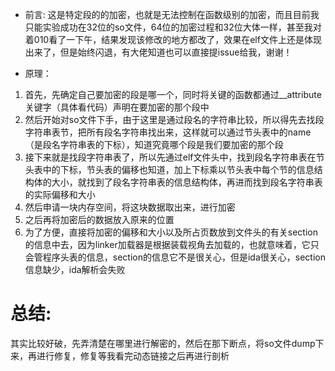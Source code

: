 - 前言: 这是特定段的的加密，也就是无法控制在函数级别的加密，而且目前我只能实验成功在32位的so文件，64位的加密过程和32位大体一样，甚至我对着010看了一下午，结果发现该修改的地方都改了，效果在elf文件上还是体现出来了，但是始终闪退，有大佬知道也可以直接提issue给我，谢谢！

- 原理：  
1. 首先，先确定自己要加密的段是哪一个，同时将关键的函数都通过__attribute关键字（具体看代码）声明在要加密的那个段中
2. 然后开始对so文件下手，由于这里是通过段名的字符串比较，所以得先去找段字符串表节，把所有段名字符串找出来，这样就可以通过节头表中的name（是段名字符串表的下标），知道究竟哪个段是我们要加密的那个段
3. 接下来就是找段字符串表了，所以先通过elf文件头中，找到段名字符串表在节头表中的下标，节头表的偏移也知道，加上下标乘以节头表中每个节的信息结构体的大小，就找到了段名字符串表的信息结构体，再进而找到段名字符串表的实际偏移和大小
4. 然后申请一块内存空间，将这块数据取出来，进行加密
5. 之后再将加密后的数据放入原来的位置
6. 为了方便，直接将加密的偏移和大小以及所占页数放到文件头的有关section的信息中去，因为linker加载器是根据装载视角去加载的，也就意味着，它只会管程序头表的信息，section的信息它不是很关心，但是ida很关心，section信息缺少，ida解析会失败
# 总结:
其实比较好破，先弄清楚在哪里进行解密的，然后在那下断点，将so文件dump下来，再进行修复，修复等我看完动态链接之后再进行剖析